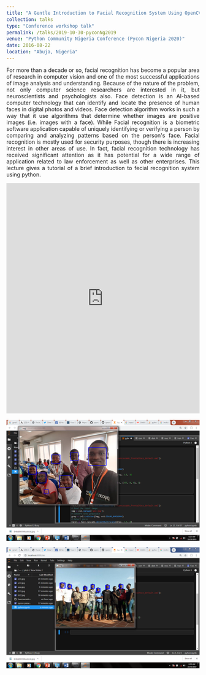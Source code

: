```yaml
---
title: "A Gentle Introduction to Facial Recognition System Using OpenCV"
collection: talks
type: "Conference workshop talk"
permalink: /talks/2019-10-30-pyconNg2019
venue: "Python Community Nigeria Conference (Pycon Nigeria 2020)"
date: 2016-08-22
location: "Abuja, Nigeria"
---
```

<p style='text-align: justify;'>For more than a decade or so, facial recognition has become a popular area of research in computer vision and one of the most successful applications of image analysis and understanding. Because of the nature of the problem, not only computer science researchers are interested in it, but neuroscientists and psychologists also.
Face detection is an AI-based computer technology that can identify and locate the presence of human faces in digital photos and videos. Face detection algorithm works in such a way that it use algorithms that determine whether images are positive images (i.e. images with a face). While Facial recognition is a biometric software application capable of uniquely identifying or verifying a person by comparing and analyzing patterns based on the person's face. Facial recognition is mostly used for security purposes, though there is increasing interest in other areas of use. In fact, facial recognition technology has received significant attention as it has potential for a wide range of application related to law enforcement as well as other enterprises. This lecture gives a tutorial of a brief introduction to fecial recognition system using python.</p>

<iframe src="https://docs.google.com/presentation/d/14JSStj_EJ6C_BKxRYjJHq6vkZlLyKUF9/edit?usp=sharing&ouid=115427709324749144545&rtpof=true&sd=true" frameborder="0" width="100%" height="600" allowfullscreen="true" mozallowfullscreen="true" webkitallowfullscreen="true"></iframe>

![](https://github.com/olawale0254/Python-Nigeria-2019-Abuja-presentation-/blob/master/pycon%20presentation1.png)





![](https://github.com/olawale0254/Python-Nigeria-2019-Abuja-presentation-/blob/master/pycon2.png)
